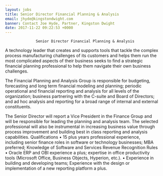 ```yaml
---
layout: jobs
title: Senior Director Financial Planning & Analysis
email: jhyde@kingstondwight.com
banner: Contact Joe Hyde, Partner, Kingston Dwight
date: 2017-11-22 09:22:53 +0000
---
```

                  Senior Director Financial Planning & Analysis



A technology leader that creates and supports tools that tackle the complex process manufacturing challenges of its customers and helps them run the most complicated aspects of their business seeks to find a strategic financial planning professional to help them navigate their own business challenges.

The Financial Planning and Analysis Group is responsible for budgeting, forecasting and long term financial modeling and planning; periodic operational and financial reporting and analysis for all levels of the organization; business partnering with the C-suite and Board of Directors; and ad hoc analysis and reporting for a broad range of internal and external constituents. 

The Senior Director will report a Vice President in the Finance Group and will be responsible for leading the planning and analysis team. The selected professional will also be instrumental in increasing business value through process improvement and building best in class reporting and analysis capabilities.
                                                      Qualifications
•  15 plus years professional experience, including senior finance roles in software or technology businesses; MBA preferred; Knowledge of Software and Services Revenue Recognition Rules
•   Oracle ERP and OBI experience a plus; expertise in office productivity tools (Microsoft Office, Business Objects, Hyperion, etc.).
•   Experience in building and developing teams; Experience with the design or implementation of a new reporting platform a plus.

